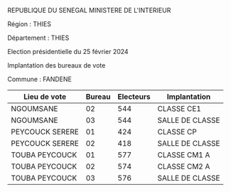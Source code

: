 REPUBLIQUE DU SENEGAL MINISTERE DE L'INTERIEUR

Région : THIES

Département : THIES

Election présidentielle du 25 février 2024

Implantation des bureaux de vote

Commune : FANDENE

| Lieu de vote | Bureau | Electeurs | Implantation |
| - | - | - | - |
| NGOUMSANE | 02 | 544 | CLASSE CE1 |
| NGOUMSANE | 03 | 544 | SALLE DE CLASSE |
| PEYCOUCK SERERE | 01 | 424 | CLASSE CP |
| PEYCOUCK SERERE | 02 | 418 | SALLE DE CLASSE |
| TOUBA PEYCOUCK | 01 | 577 | CLASSE CM1 A |
| TOUBA PEYCOUCK | 02 | 574 | CLASSE CM2 A |
| TOUBA PEYCOUCK | 03 | 576 | SALLE DE CLASSE |

<!-- PageNumber="4/34" -->
